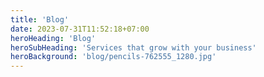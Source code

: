 ```yaml
---
title: 'Blog'
date: 2023-07-31T11:52:18+07:00
heroHeading: 'Blog'
heroSubHeading: 'Services that grow with your business'
heroBackground: 'blog/pencils-762555_1280.jpg'
---
```

